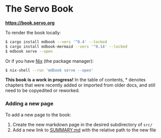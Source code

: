 The Servo Book
==============

**<https://book.servo.org>**

To render the book locally:

```sh
$ cargo install mdbook --vers '^0.4' --locked
$ cargo install mdbook-mermaid --vers '^0.14' --locked
$ mdbook serve --open
```

Or if you have [Nix](https://nixos.org/download/) (the package manager):

```sh
$ nix-shell --run 'mdbook serve --open'
```

**This book is a work in progress!**
In the table of contents, \* denotes chapters that were recently added or imported from older docs, and still need to be copyedited or reworked.

### Adding a new page

To add a new page to the book:

1. Create the new markdown page in the desired subdirectory of `src/`
2. Add a new link to [SUMMARY.md](https://github.com/servo/book/blob/main/src/SUMMARY.md) with the relative path to the new file
